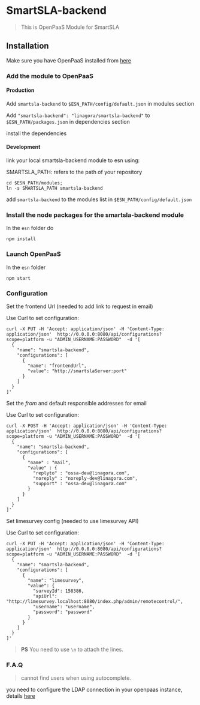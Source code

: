 # SmartSLA-backend
>This is OpenPaaS Module for SmartSLA

## Installation

Make sure you have OpenPaaS installed from [here](https://ci.linagora.com/linagora/lgs/openpaas/openpaas-doc/blob/master/_docs/getting-started/linux.md)

### Add the module to OpenPaaS

#### Production

Add `smartsla-backend` to `$ESN_PATH/config/default.json` in modules section

Add `"smartsla-backend": "linagora/smartsla-backend"` to `$ESN_PATH/packages.json` in dependencies section

install the dependencies

#### Development

link your local smartsla-backend module to esn using:

SMARTSLA_PATH: refers to the path of your repository

```
cd $ESN_PATH/modules;
ln -s SMARTSLA_PATH smartsla-backend
```

add `smartsla-backend` to the modules list in `$ESN_PATH/config/default.json`

### Install the node packages for the smartsla-backend module

In the `esn` folder do
```
npm install
```

### Launch OpenPaaS

In the `esn` folder
```
npm start
```

### Configuration

Set the frontend Url (needed to add link to request in email)

Use Curl to set configuration:
```
curl -X PUT -H 'Accept: application/json' -H 'Content-Type: application/json'  http://0.0.0.0:8080/api/configurations?scope=platform -u "ADMIN_USERNAME:PASSWORD"  -d '[
  {
    "name": "smartsla-backend",
    "configurations": [
      {
        "name": "frontendUrl",
        "value": "http://smartslaServer:port"
      }
    ]
  }
]'
```

Set the _from_ and default responsible addresses for email

Use Curl to set configuration:
```
curl -X POST -H 'Accept: application/json' -H 'Content-Type: application/json'  http://0.0.0.0:8080/api/configurations?scope=platform -u "ADMIN_USERNAME:PASSWORD"  -d '[
  {
    "name": "smartsla-backend",
    "configurations": [
      {
        "name" : "mail",
        "value" : {
          "replyto" : "ossa-dev@linagora.com",
          "noreply" : "noreply-dev@linagora.com",
          "support" : "ossa-dev@linagora.com"
        }
      }
    ]
  }
]'
```

Set limesurvey config (needed to use limesurvey API)

Use Curl to set configuration:
```
curl -X PUT -H 'Accept: application/json' -H 'Content-Type: application/json'  http://0.0.0.0:8080/api/configurations?scope=platform -u "ADMIN_USERNAME:PASSWORD"  -d '[
  {
    "name": "smartsla-backend",
    "configurations": [
      {
        "name": "limesurvey",
        "value": {
          "surveyId": 158386,
          "apiUrl": "http://limesurvey.localhost:8080/index.php/admin/remotecontrol/",
          "username": "username",
          "password": "password"
        }
      }
    ]
  }
]'
```


> **PS**  You need to use ``` \n ``` to attach the lines.

### F.A.Q

> cannot find users when using autocomplete.

you need to configure the LDAP connection in your openpaas instance, details [here](https://ci.linagora.com/linagora/lgs/smartsla/smartsla-frontend/wikis/LDAP-Config)
